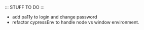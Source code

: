 ::: STUFF TO DO :::
- add pa11y to login and change password
- refactor cypressEnv to handle node vs window environment.

